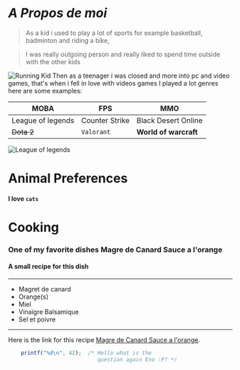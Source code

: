 # _A Propos de moi_

> As a kid i used to play a lot of sports for example basketball, badminton and riding a bike,

> I was really outgoing person and really liked to spend time outside with the other kids

![Running Kid](https://thumbs.dreamstime.com/b/cute-little-girl-running-20826263.jpg)
Then as a teenager i was closed and more into pc and video games, that's when i fell in love with videos games
I played a lot genres here are some examples: 

| **MOBA**          | **FPS**        | **MMO**               |
| ----------------- | -------------- | --------------------- |
| League of legends | Counter Strike | Black Desert Online   |
| ~~Dota 2~~        | `Valorant`     | **World of warcraft** |

![League of legends](https://img.tamindir.com/2023/11/476726/league-of-legends-2024-sezonu-degisiklikler.jpeg "League of legends")

# Animal Preferences

#### I love `cats`

# Cooking

### One of my favorite dishes Magre de Canard Sauce a l'orange

#### A small recipe for this dish

---

- Magret de canard
- Orange(s)
- Miel
- Vinaigre Balsamique
- Sel et poivre

---

Here is the link for this recipe [Magre de Canard Sauce a l'orange](https://www.cuisineaz.com/recettes/magret-de-canard-et-sa-sauce-a-l-orange-78148.aspx "The best dish u will ever taste").
```javascript
    printf("%d\n", 42);  /* Hello what is the
                            question again Eno :P? */
```